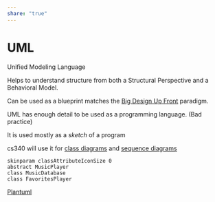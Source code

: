```yaml
---  
share: "true"  
---  
```

# UML  
  
Unified Modeling Language  
  
Helps to understand structure from both a Structural Perspective and a Behavioral Model.  
  
Can be used as a blueprint matches the [Big Design Up Front](Big%20Design%20Up%20Front.md) paradigm.  
  
UML has enough detail to be used as a programming language. (Bad practice)  
  
It is used mostly as a _sketch_ of a program  
  
cs340 will use it for [class diagrams](class%20diagrams.md) and [sequence diagrams](sequence%20diagrams.md)  
  
```plantuml  
skinparam classAttributeIconSize 0  
abstract MusicPlayer  
class MusicDatabase  
class FavoritesPlayer  
```  
[Plantuml](./Plantuml.md)  
  
  
